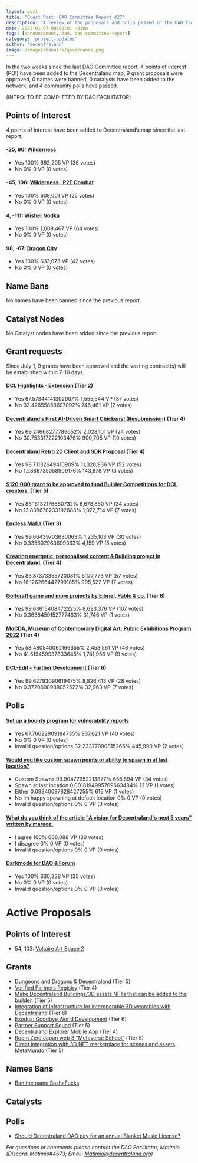 ```yaml
---
layout: post
title: "Guest Post: DAO Committee Report #27"
description: "A review of the proposals and polls passed in the DAO from July 1 through July 15".
date: 2022-01-07 00:00:01 -0300
tags: [announcement, dao, dao-committee-report]
category: 'project-updates'
author: 'decentraland'
image: /images/banners/governance.png
---
```


In the two weeks since the last DAO Committee report, 4 points of interest (POI) have been added to the Decentraland map, 9 grant proposals were approved, 0 names were banned, 0 catalysts have been added to the network, and 4 community polls have passed.

(INTRO: TO BE COMPLETED BY DAO FACILITATOR)

## Points of Interest
4 points of interest have been added to Decentraland’s map since the last report.


#### -25, 90: [Wilderness](https://governance.decentraland.org/proposal/?id=dc1506d0-f8b4-11ec-a32a-859962cd3c29)

* Yes 100% 692,205 VP (36 votes)
* No 0% 0 VP (0 votes)


#### -45, 106: [Wilderness : P2E Combat](https://governance.decentraland.org/proposal/?id=98238870-f8b4-11ec-a32a-859962cd3c29)

* Yes 100% 609,001 VP (25 votes)
* No 0% 0 VP (0 votes)


#### 4, -111: [Wisher Vodka](https://governance.decentraland.org/proposal/?id=beb8e7f0-f648-11ec-805c-77efd746e6b7)

* Yes 100% 1,009,467 VP (64 votes)
* No 0% 0 VP (0 votes)


#### 98, -67: [Dragon City](https://governance.decentraland.org/proposal/?id=a8ab9a30-f467-11ec-b5fc-5178246a05ac)

* Yes 100% 633,073 VP (42 votes)
* No 0% 0 VP (0 votes)


## Name Bans

No names have been banned since the previous report.

## Catalyst Nodes
No Catalyst nodes have been added since the previous report.


## Grant requests
Since July 1, 9 grants have been approved and the vesting contract(s) will be established within 7-10 days.


#### [DCL Highlights - Extension](https://governance.decentraland.org/proposal/?id=18f3e990-f8b5-11ec-a32a-859962cd3c29) (Tier 2)

* Yes 67.57344141302907% 1,555,544 VP (37 votes)
* No 32.42655858697092% 746,461 VP (2 votes)


#### [Decentraland’s First AI-Driven Smart Chickens! (Resubmission)](https://governance.decentraland.org/proposal/?id=44db93f0-f7f2-11ec-805c-77efd746e6b7) (Tier 4)

* Yes 69.24668277789652% 2,028,101 VP (24 votes)
* No 30.753317222103476% 900,705 VP (10 votes)


#### [Decentraland Retro 2D Client and SDK Proposal](https://governance.decentraland.org/proposal/?id=1959b490-f726-11ec-805c-77efd746e6b7) (Tier 4)

* Yes 98.71132649410909% 11,020,936 VP (52 votes)
* No 1.2886735058909176% 143,878 VP (3 votes)


#### [$120,000 grant to be approved to fund Builder Competitions for DCL creators.](https://governance.decentraland.org/proposal/?id=8befa660-f6f2-11ec-805c-77efd746e6b7) (Tier 5)

* Yes 86.16132176680732% 6,678,850 VP (34 votes)
* No 13.838678233192683% 1,072,714 VP (7 votes)


#### [Endless Mafia](https://governance.decentraland.org/proposal/?id=7c213df0-f62c-11ec-805c-77efd746e6b7) (Tier 3)

* Yes 99.66439703630063% 1,235,103 VP (30 votes)
* No 0.335602963699363% 4,159 VP (5 votes)


#### [Creating energetic, personalised content &amp; Building project in Decentraland.](https://governance.decentraland.org/proposal/?id=bbf5b1b0-f576-11ec-b5fc-5178246a05ac) (Tier 4)

* Yes 83.87373355720081% 5,177,773 VP (57 votes)
* No 16.126266442799185% 995,522 VP (7 votes)


#### [Golfcraft game and more projects by Eibriel, Pablo &amp; co.](https://governance.decentraland.org/proposal/?id=96914860-f311-11ec-aa01-87bd234b340d) (Tier 6)

* Yes 99.63615408472225% 8,693,376 VP (107 votes)
* No 0.3638459152777463% 31,746 VP (1 votes)


#### [MoCDA, Museum of Contemporary Digital Art: Public Exhibitions Program 2022](https://governance.decentraland.org/proposal/?id=04d93380-f233-11ec-aa01-87bd234b340d) (Tier 4)

* Yes 58.480540062166355% 2,453,561 VP (46 votes)
* No 41.519459937833645% 1,741,956 VP (9 votes)


#### [DCL-Edit - Further Development](https://governance.decentraland.org/proposal/?id=4b6bb7e0-eed8-11ec-aa01-87bd234b340d) (Tier 6)

* Yes 99.62793090619475% 8,826,413 VP (28 votes)
* No 0.3720690938052522% 32,963 VP (7 votes)


## Polls

#### [Set up a bounty program for vulnerability reports](https://governance.decentraland.org/proposal/?id=c8c8ee20-fee5-11ec-8f44-ef1722f0509f)

* Yes 67.76622909184735% 937,621 VP (40 votes)
* No 0% 0 VP (0 votes)
* Invalid question/options 32.23377090815266% 445,990 VP (2 votes)


#### [Would you like custom spawn points or ability to spawn in at last location?](https://governance.decentraland.org/proposal/?id=2f347730-fec6-11ec-8f44-ef1722f0509f)

* Custom Spawns 99.90477952213877% 658,894 VP (34 votes)
* Spawn at last location 0.0018194995769663484% 12 VP (1 votes)
* Either  0.09340097828427255% 616 VP (1 votes)
* No im happy spawning at default location 0% 0 VP (0 votes)
* Invalid question/options 0% 0 VP (0 votes)


#### [What do you think of the article &#34;A vision for Decentraland&#39;s next 5 years&#34; written by maraoz.](https://governance.decentraland.org/proposal/?id=fbb9faa0-fe49-11ec-8fbf-839e0f96469a)

* I agree 100% 666,088 VP (30 votes)
* I disagree 0% 0 VP (0 votes)
* Invalid question/options 0% 0 VP (0 votes)


#### [Darkmode for DAO &amp; Forum](https://governance.decentraland.org/proposal/?id=be808280-fbdd-11ec-a32a-859962cd3c29)

* Yes 100% 630,338 VP (35 votes)
* No 0% 0 VP (0 votes)
* Invalid question/options 0% 0 VP (0 votes)



# Active Proposals

## Points of Interest

* 54, 103: [Voltaire Art Space 2](https://governance.decentraland.org/proposal/?id=4a97d3b0-017c-11ed-8f44-ef1722f0509f)

## Grants

* [Dungeons and Dragons &amp; Decentraland](https://governance.decentraland.org/proposal/?id=10535610-0399-11ed-8a2f-a1a061d4350b) (Tier 5)
* [Verified Partners Registry](https://governance.decentraland.org/proposal/?id=81af5b00-02e6-11ed-8f44-ef1722f0509f) (Tier 4)
* [Make Decentraland Buildings/3D assets NFTs that can be added to the builder.](https://governance.decentraland.org/proposal/?id=99afcf60-0218-11ed-8f44-ef1722f0509f) (Tier 5)
* [Integration of Infrastructure for interoperable 3D wearables with Decentraland](https://governance.decentraland.org/proposal/?id=29e2c130-0202-11ed-8f44-ef1722f0509f) (Tier 6)
* [Exodus: Goodbye World Development](https://governance.decentraland.org/proposal/?id=38896e40-0122-11ed-8f44-ef1722f0509f) (Tier 6)
* [Partner Support Squad](https://governance.decentraland.org/proposal/?id=f9561670-fdfb-11ec-8fbf-839e0f96469a) (Tier 5)
* [Decentraland Explorer Mobile App](https://governance.decentraland.org/proposal/?id=73b27280-fd23-11ec-a32a-859962cd3c29) (Tier 4)
* [Room Zero Japan web 3 &#34;Metaverse School&#34;](https://governance.decentraland.org/proposal/?id=1dc97780-fc18-11ec-a32a-859962cd3c29) (Tier 5)
* [Direct integration with 3D NFT marketplace for scenes and assets MetaMundo](https://governance.decentraland.org/proposal/?id=6cfbafd0-fbe1-11ec-a32a-859962cd3c29) (Tier 5)

## Names Bans

* [Ban the name SashaFucks](https://governance.decentraland.org/proposal/?id=0d519780-0117-11ed-8f44-ef1722f0509f)

## Catalysts


## Polls

* [Should Decentraland DAO pay for an annual Blanket Music License?](https://governance.decentraland.org/proposal/?id=fa911b60-02c5-11ed-8f44-ef1722f0509f)

*For questions or comments please contact the DAO Facilitator, Matimio (Discord: Matimio#4673; Email: [Matimio@decentraland.org](mailto:Matimio@decentraland.org))*